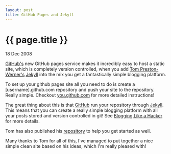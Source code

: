 ```yaml
---
layout: post
title: GitHub Pages and Jekyll
---
```

{{ page.title }}
================

<p class="date">18 Dec 2008</p>

[GitHub's](http://github.com) new GitHub pages service makes it incredibly easy to host a static site, which is completely version controlled, when you add [Tom Preston-Werner's](http://mojombo.github.com) [Jekyll](http://github.com/mojombo/jekyll) into the mix you get a fantastically simple blogging platform.

To set up your github pages site all you need to do is create a [username].github.com repository and push your site to the repository. Really simple. Checkout [you.github.com](http://you.github.com) for more detailed instructions!

The great thing about this is that [GitHub](http://github.com) run your repository through [Jekyll](http://github.com/mojombo/jekyll/tree/master). This means that you can create a really simple blogging platform with all your posts stored and version controlled in git! See [Blogging Like a Hacker](http://mojombo.github.com/2008/11/17/blogging-like-a-hacker.html) for more details.

Tom has also published his [repository](http://github.com/mojombo/tpw/tree/master) to help you get started as well.

Many thanks to Tom for all of this, I've managed to put together a nice simple clean site based on his ideas, which I'm really pleased with!